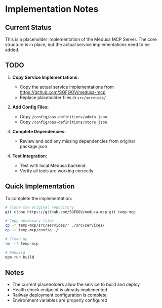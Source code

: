 # Implementation Notes

## Current Status

This is a placeholder implementation of the Medusa MCP Server. The core structure is in place, but the actual service implementations need to be added.

## TODO

1. **Copy Service Implementations:**
   - Copy the actual service implementations from https://github.com/SGFGOV/medusa-mcp
   - Replace placeholder files in `src/services/`

2. **Add Config Files:**
   - Copy `/config/oas-definitions/admin.json`
   - Copy `/config/oas-definitions/store.json`

3. **Complete Dependencies:**
   - Review and add any missing dependencies from original package.json

4. **Test Integration:**
   - Test with local Medusa backend
   - Verify all tools are working correctly

## Quick Implementation

To complete the implementation:

```bash
# Clone the original repository
git clone https://github.com/SGFGOV/medusa-mcp.git temp-mcp

# Copy necessary files
cp -r temp-mcp/src/services/* ./src/services/
cp -r temp-mcp/config ./

# Clean up
rm -rf temp-mcp

# Rebuild
npm run build
```

## Notes

- The current placeholders allow the service to build and deploy
- Health check endpoint is already implemented
- Railway deployment configuration is complete
- Environment variables are properly configured
